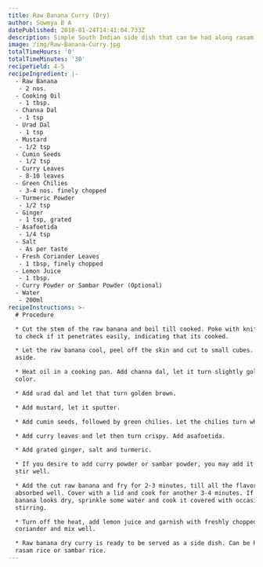 ```yaml
---
title: Raw Banana Curry (Dry)
author: Sowmya B A
datePublished: 2018-01-24T14:41:04.733Z
description: Simple South Indian side dish that can be had along rasam rice or sambar rice.
image: /img/Raw-Banana-Curry.jpg
totalTimeHours: '0'
totalTimeMinutes: '30'
recipeYield: 4-5
recipeIngredient: |-
  - Raw Banana
   - 2 nos.
  - Cooking Oil
   - 1 tbsp.
  - Channa Dal
   - 1 tsp
  - Urad Dal
   - 1 tsp
  - Mustard
   - 1/2 tsp
  - Cumin Seeds
   - 1/2 tsp
  - Curry Leaves
   - 8-10 leaves
  - Green Chilies
   - 3-4 nos. finely chopped
  - Turmeric Powder
   - 1/2 tsp
  - Ginger
   - 1 tsp, grated
  - Asafoetida
   - 1/4 tsp
  - Salt
   - As per taste
  - Fresh Coriander Leaves
   - 1 tbsp, finely chopped
  - Lemon Juice
   - 1 tbsp.
  - Curry Powder or Sambar Powder (Optional)
  - Water
   - 200ml
recipeInstructions: >-
  # Procedure

  * Cut the stem of the raw banana and boil till cooked. Poke with knife or fork
  to check if it penetrates easily, indicating that its cooked.

  * Let the raw banana cool, peel off the skin and cut to small cubes. Keep
  aside.

  * Heat oil in a cooking pan. Add channa dal, let it turn slightly golden in
  color. 

  * Add urad dal and let that turn golden brown.

  * Add mustard, let it sputter.

  * Add cumin seeds, followed by green chilies. Let the chilies turn whitish.

  * Add curry leaves and let then turn crispy. Add asafoetida.

  * Add grated ginger, salt and turmeric.

  * If you desire to add curry powder or sambar powder, you may add it now and
  stir well.

  * Add the cut raw banana and fry for 2-3 minutes, till all the flavors are
  absorbed well. Cover with a lid and cook for another 3-4 minutes. If the raw
  banana looks dry, sprinkle some water and cook it covered with occasional
  stirring.

  * Turn off the heat, add lemon juice and garnish with freshly chopped
  coriander and mix well.

  * Raw banana dry curry is ready to be served as a side dish. Can be had with
  rasam rice or sambar rice. 
---
```



